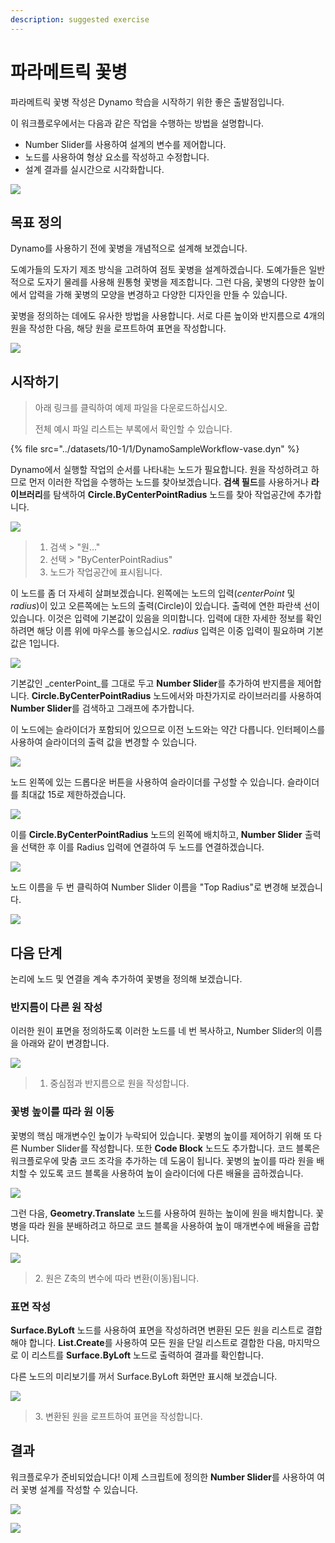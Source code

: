 ```yaml
---
description: suggested exercise
---
```


# 파라메트릭 꽃병

파라메트릭 꽃병 작성은 Dynamo 학습을 시작하기 위한 좋은 출발점입니다.

이 워크플로우에서는 다음과 같은 작업을 수행하는 방법을 설명합니다.

* Number Slider를 사용하여 설계의 변수를 제어합니다.
* 노드를 사용하여 형상 요소를 작성하고 수정합니다.
* 설계 결과를 실시간으로 시각화합니다.

![](<../images/10-1/1/vase1 (3).gif>)

## 목표 정의

Dynamo를 사용하기 전에 꽃병을 개념적으로 설계해 보겠습니다.

도예가들의 도자기 제조 방식을 고려하여 점토 꽃병을 설계하겠습니다. 도예가들은 일반적으로 도자기 물레를 사용해 원통형 꽃병을 제조합니다. 그런 다음, 꽃병의 다양한 높이에서 압력을 가해 꽃병의 모양을 변경하고 다양한 디자인을 만들 수 있습니다.

꽃병을 정의하는 데에도 유사한 방법을 사용합니다. 서로 다른 높이와 반지름으로 4개의 원을 작성한 다음, 해당 원을 로프트하여 표면을 작성합니다.

![](../images/10-1/1/vase2.png)

## 시작하기

> 아래 링크를 클릭하여 예제 파일을 다운로드하십시오.
>
> 전체 예시 파일 리스트는 부록에서 확인할 수 있습니다.

{% file src="../datasets/10-1/1/DynamoSampleWorkflow-vase.dyn" %}

Dynamo에서 실행할 작업의 순서를 나타내는 노드가 필요합니다. 원을 작성하려고 하므로 먼저 이러한 작업을 수행하는 노드를 찾아보겠습니다. **검색 필드**를 사용하거나 **라이브러리**를 탐색하여 **Circle.ByCenterPointRadius** 노드를 찾아 작업공간에 추가합니다.

![](../images/10-1/1/vase8.png)

> 1. 검색 > "원..."
> 2. 선택 > "ByCenterPointRadius"
> 3. 노드가 작업공간에 표시됩니다.

이 노드를 좀 더 자세히 살펴보겠습니다. 왼쪽에는 노드의 입력(_centerPoint_ 및 _radius_)이 있고 오른쪽에는 노드의 출력(Circle)이 있습니다. 출력에 연한 파란색 선이 있습니다. 이것은 입력에 기본값이 있음을 의미합니다. 입력에 대한 자세한 정보를 확인하려면 해당 이름 위에 마우스를 놓으십시오. _radius_ 입력은 이중 입력이 필요하며 기본값은 1입니다.

![](../images/10-1/1/vase10.png)

기본값인 _centerPoint_를 그대로 두고 **Number Slider**를 추가하여 반지름을 제어합니다. **Circle.ByCenterPointRadius** 노드에서와 마찬가지로 라이브러리를 사용하여 **Number Slider**를 검색하고 그래프에 추가합니다.

이 노드에는 슬라이더가 포함되어 있으므로 이전 노드와는 약간 다릅니다. 인터페이스를 사용하여 슬라이더의 출력 값을 변경할 수 있습니다.

![](<../images/10-1/1/vase13 (1).gif>)

노드 왼쪽에 있는 드롭다운 버튼을 사용하여 슬라이더를 구성할 수 있습니다. 슬라이더를 최대값 15로 제한하겠습니다.

![](../images/10-1/1/vase11.png)

이를 **Circle.ByCenterPointRadius** 노드의 왼쪽에 배치하고, **Number Slider** 출력을 선택한 후 이를 Radius 입력에 연결하여 두 노드를 연결하겠습니다.

![](../images/10-1/1/vase12.png)

노드 이름을 두 번 클릭하여 Number Slider 이름을 "Top Radius"로 변경해 보겠습니다.

![](../images/10-1/1/vase14.png)

## 다음 단계

논리에 노드 및 연결을 계속 추가하여 꽃병을 정의해 보겠습니다.

### 반지름이 다른 원 작성

이러한 원이 표면을 정의하도록 이러한 노드를 네 번 복사하고, Number Slider의 이름을 아래와 같이 변경합니다.

![](<../images/10-1/1/vase4 (1) (1).png>)

> 1. 중심점과 반지름으로 원을 작성합니다.

### 꽃병 높이를 따라 원 이동

꽃병의 핵심 매개변수인 높이가 누락되어 있습니다. 꽃병의 높이를 제어하기 위해 또 다른 Number Slider를 작성합니다. 또한 **Code Block** 노드도 추가합니다. 코드 블록은 워크플로우에 맞춤 코드 조각을 추가하는 데 도움이 됩니다. 꽃병의 높이를 따라 원을 배치할 수 있도록 코드 블록을 사용하여 높이 슬라이더에 다른 배율을 곱하겠습니다.

![](<../images/10-1/1/vase15 (1).png>)

그런 다음, **Geometry.Translate** 노드를 사용하여 원하는 높이에 원을 배치합니다. 꽃병을 따라 원을 분배하려고 하므로 코드 블록을 사용하여 높이 매개변수에 배율을 곱합니다.

![](../images/10-1/1/vase5.png)

> 2\. 원은 Z축의 변수에 따라 변환(이동)됩니다.

### 표면 작성

**Surface.ByLoft** 노드를 사용하여 표면을 작성하려면 변환된 모든 원을 리스트로 결합해야 합니다. **List.Create**를 사용하여 모든 원을 단일 리스트로 결합한 다음, 마지막으로 이 리스트를 **Surface.ByLoft** 노드로 출력하여 결과를 확인합니다.

다른 노드의 미리보기를 꺼서 Surface.ByLoft 화면만 표시해 보겠습니다.

![](<../images/10-1/1/vase6 (1) (1).png>)

> 3\. 변환된 원을 로프트하여 표면을 작성합니다.

## 결과

워크플로우가 준비되었습니다! 이제 스크립트에 정의한 **Number Slider**를 사용하여 여러 꽃병 설계를 작성할 수 있습니다.

![](<../images/10-1/1/vase1 (3).gif>)

![](../images/10-1/1/vase7.png)
